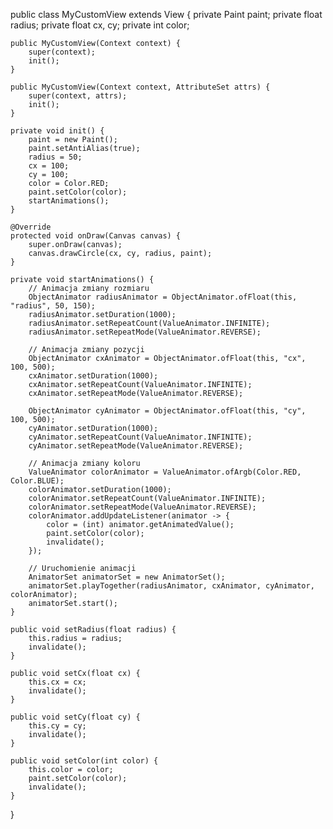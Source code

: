 public class MyCustomView extends View {
    private Paint paint;
    private float radius;
    private float cx, cy;
    private int color;

    public MyCustomView(Context context) {
        super(context);
        init();
    }

    public MyCustomView(Context context, AttributeSet attrs) {
        super(context, attrs);
        init();
    }

    private void init() {
        paint = new Paint();
        paint.setAntiAlias(true);
        radius = 50;
        cx = 100;
        cy = 100;
        color = Color.RED;
        paint.setColor(color);
        startAnimations();
    }

    @Override
    protected void onDraw(Canvas canvas) {
        super.onDraw(canvas);
        canvas.drawCircle(cx, cy, radius, paint);
    }

    private void startAnimations() {
        // Animacja zmiany rozmiaru
        ObjectAnimator radiusAnimator = ObjectAnimator.ofFloat(this, "radius", 50, 150);
        radiusAnimator.setDuration(1000);
        radiusAnimator.setRepeatCount(ValueAnimator.INFINITE);
        radiusAnimator.setRepeatMode(ValueAnimator.REVERSE);

        // Animacja zmiany pozycji
        ObjectAnimator cxAnimator = ObjectAnimator.ofFloat(this, "cx", 100, 500);
        cxAnimator.setDuration(1000);
        cxAnimator.setRepeatCount(ValueAnimator.INFINITE);
        cxAnimator.setRepeatMode(ValueAnimator.REVERSE);

        ObjectAnimator cyAnimator = ObjectAnimator.ofFloat(this, "cy", 100, 500);
        cyAnimator.setDuration(1000);
        cyAnimator.setRepeatCount(ValueAnimator.INFINITE);
        cyAnimator.setRepeatMode(ValueAnimator.REVERSE);

        // Animacja zmiany koloru
        ValueAnimator colorAnimator = ValueAnimator.ofArgb(Color.RED, Color.BLUE);
        colorAnimator.setDuration(1000);
        colorAnimator.setRepeatCount(ValueAnimator.INFINITE);
        colorAnimator.setRepeatMode(ValueAnimator.REVERSE);
        colorAnimator.addUpdateListener(animator -> {
            color = (int) animator.getAnimatedValue();
            paint.setColor(color);
            invalidate();
        });

        // Uruchomienie animacji
        AnimatorSet animatorSet = new AnimatorSet();
        animatorSet.playTogether(radiusAnimator, cxAnimator, cyAnimator, colorAnimator);
        animatorSet.start();
    }

    public void setRadius(float radius) {
        this.radius = radius;
        invalidate();
    }

    public void setCx(float cx) {
        this.cx = cx;
        invalidate();
    }

    public void setCy(float cy) {
        this.cy = cy;
        invalidate();
    }

    public void setColor(int color) {
        this.color = color;
        paint.setColor(color);
        invalidate();
    }
}

